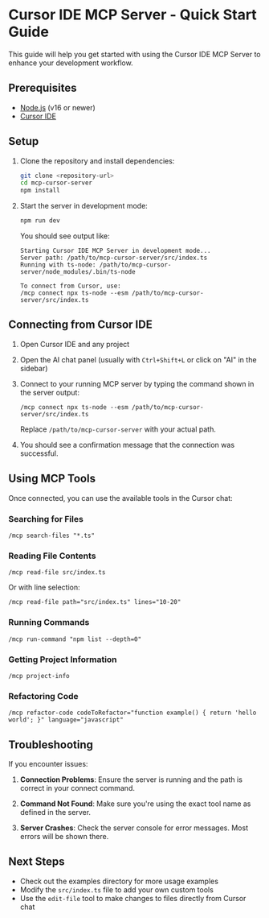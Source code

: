 # Cursor IDE MCP Server - Quick Start Guide

This guide will help you get started with using the Cursor IDE MCP Server to enhance your development workflow.

## Prerequisites

- [Node.js](https://nodejs.org/) (v16 or newer)
- [Cursor IDE](https://cursor.sh/)

## Setup

1. Clone the repository and install dependencies:

   ```bash
   git clone <repository-url>
   cd mcp-cursor-server
   npm install
   ```

2. Start the server in development mode:

   ```bash
   npm run dev
   ```

   You should see output like:
   ```
   Starting Cursor IDE MCP Server in development mode...
   Server path: /path/to/mcp-cursor-server/src/index.ts
   Running with ts-node: /path/to/mcp-cursor-server/node_modules/.bin/ts-node

   To connect from Cursor, use:
   /mcp connect npx ts-node --esm /path/to/mcp-cursor-server/src/index.ts
   ```

## Connecting from Cursor IDE

1. Open Cursor IDE and any project
2. Open the AI chat panel (usually with `Ctrl+Shift+L` or click on "AI" in the sidebar)
3. Connect to your running MCP server by typing the command shown in the server output:

   ```
   /mcp connect npx ts-node --esm /path/to/mcp-cursor-server/src/index.ts
   ```

   Replace `/path/to/mcp-cursor-server` with your actual path.

4. You should see a confirmation message that the connection was successful.

## Using MCP Tools

Once connected, you can use the available tools in the Cursor chat:

### Searching for Files

```
/mcp search-files "*.ts"
```

### Reading File Contents

```
/mcp read-file src/index.ts
```

Or with line selection:

```
/mcp read-file path="src/index.ts" lines="10-20"
```

### Running Commands

```
/mcp run-command "npm list --depth=0"
```

### Getting Project Information

```
/mcp project-info
```

### Refactoring Code

```
/mcp refactor-code codeToRefactor="function example() { return 'hello world'; }" language="javascript"
```

## Troubleshooting

If you encounter issues:

1. **Connection Problems**: Ensure the server is running and the path is correct in your connect command.

2. **Command Not Found**: Make sure you're using the exact tool name as defined in the server.

3. **Server Crashes**: Check the server console for error messages. Most errors will be shown there.

## Next Steps

- Check out the examples directory for more usage examples
- Modify the `src/index.ts` file to add your own custom tools
- Use the `edit-file` tool to make changes to files directly from Cursor chat 